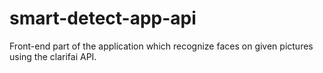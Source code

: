 # smart-detect-app-api
Front-end part of the application which recognize faces on given pictures using the clarifai API.
